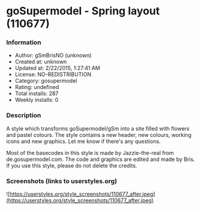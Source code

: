 # goSupermodel - Spring layout (110677)

### Information
- Author: gSmBrisNO (unknown)
- Created at: unknown
- Updated at: 2/22/2015, 1:27:41 AM
- License: NO-REDISTRIBUTION
- Category: gosupermodel
- Rating: undefined
- Total installs: 287
- Weekly installs: 0


### Description
A style which transforms goSupermodel/gSm into a site filled with flowers and pastel colours. The style contains a new header, new colours, working icons and new graphics.
Let me know if there's any questions.

Most of the basecodes in this style is made by Jazzie-the-real from de.gosupermodel.com.
The code and graphics are edited and made by Bris.
If you use this style, please do not delete the credits.


### Screenshots (links to userstyles.org)
![https://userstyles.org/style_screenshots/110677_after.jpeg](https://userstyles.org/style_screenshots/110677_after.jpeg)


